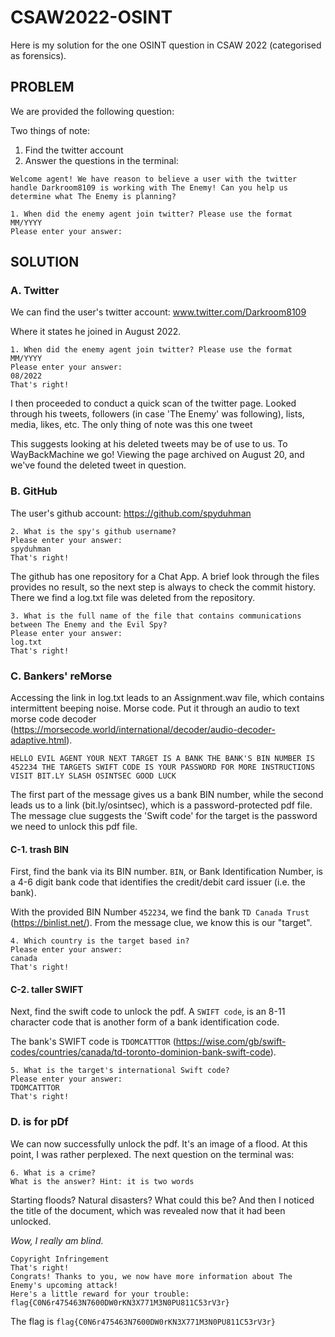 # CSAW2022-OSINT

Here is my solution for the one OSINT question in CSAW 2022 (categorised as forensics).

## PROBLEM
We are provided the following question:

Two things of note:
1. Find the twitter account
2. Answer the questions in the terminal:

```
Welcome agent! We have reason to believe a user with the twitter handle Darkroom8109 is working with The Enemy! Can you help us determine what The Enemy is planning?

1. When did the enemy agent join twitter? Please use the format MM/YYYY
Please enter your answer:
```

## SOLUTION
### A. Twitter
We can find the user's twitter account: www.twitter.com/Darkroom8109

Where it states he joined in August 2022.

```
1. When did the enemy agent join twitter? Please use the format MM/YYYY
Please enter your answer:
08/2022
That's right!
```

I then proceeded to conduct a quick scan of the twitter page. Looked through his tweets, followers (in case 'The Enemy' was following), lists, media, likes, etc. The only thing of note was this one tweet

This suggests looking at his deleted tweets may be of use to us. To WayBackMachine we go! Viewing the page archived on August 20, and we've found the deleted tweet in question.

### B. GitHub
The user's github account: https://github.com/spyduhman

```
2. What is the spy's github username?
Please enter your answer:
spyduhman
That's right!
```
The github has one repository for a Chat App. A brief look through the files provides no result, so the next step is always to check the commit history. There we find a log.txt file was deleted from the repository.

```
3. What is the full name of the file that contains communications between The Enemy and the Evil Spy?
Please enter your answer:
log.txt
That's right!
```

### C. Bankers' reMorse
Accessing the link in log.txt leads to an Assignment.wav file, which contains intermittent beeping noise. Morse code. Put it through an audio to text morse code decoder (https://morsecode.world/international/decoder/audio-decoder-adaptive.html).

```
HELLO EVIL AGENT YOUR NEXT TARGET IS A BANK THE BANK'S BIN NUMBER IS 452234 THE TARGETS SWIFT CODE IS YOUR PASSWORD FOR MORE INSTRUCTIONS VISIT BIT.LY SLASH OSINTSEC GOOD LUCK
```

The first part of the message gives us a bank BIN number, while the second leads us to a link (bit.ly/osintsec), which is a password-protected pdf file. The message clue suggests the 'Swift code' for the target is the password we need to unlock this pdf file. 

#### C-1. trash BIN
First, find the bank via its BIN number. ```BIN```, or Bank Identification Number, is a 4-6 digit bank code that identifies the credit/debit card issuer (i.e. the bank). 

With the provided BIN Number ```452234```, we find the bank ```TD Canada Trust``` (https://binlist.net/). From the message clue, we know this is our "target".

```
4. Which country is the target based in?
Please enter your answer:
canada
That's right!
```

#### C-2. taller SWIFT
Next, find the swift code to unlock the pdf. A ```SWIFT code```, is an 8-11 character code that is another form of a bank identification code.

The bank's SWIFT code is ```TDOMCATTTOR``` (https://wise.com/gb/swift-codes/countries/canada/td-toronto-dominion-bank-swift-code).

```
5. What is the target's international Swift code?
Please enter your answer:
TDOMCATTTOR
That's right!
```

### D. is for pDf
We can now successfully unlock the pdf. It's an image of a flood. At this point, I was rather perplexed. The next question on the terminal was:

```
6. What is a crime?
What is the answer? Hint: it is two words
```

Starting floods? Natural disasters? What could this be? And then I noticed the title of the document, which was revealed now that it had been unlocked. 

<em>Wow, I really am blind.</em>

```
Copyright Infringement
That's right!
Congrats! Thanks to you, we now have more information about The Enemy's upcoming attack!
Here's a little reward for your trouble: flag{C0N6r475463N7600DW0rKN3X771M3N0PU811C53rV3r}
```

The flag is ```flag{C0N6r475463N7600DW0rKN3X771M3N0PU811C53rV3r}```

